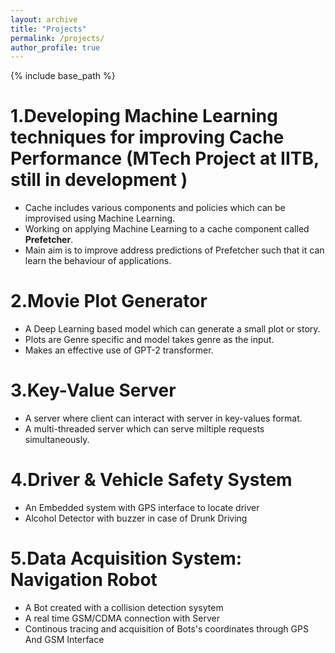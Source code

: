 ```yaml
---
layout: archive
title: "Projects"
permalink: /projects/
author_profile: true
---
```

{% include base_path %}

  
1.Developing Machine Learning techniques for improving Cache Performance (MTech Project at IITB, still in development ) 
====== 
* Cache includes various components and policies which can be improvised using Machine Learning.
* Working on applying Machine Learning to a cache component called **Prefetcher**.
* Main aim is to improve address predictions of Prefetcher such that it can learn the behaviour of applications.

2.Movie Plot Generator
====== 
* A Deep Learning based model which can generate a small plot or story.
* Plots are Genre specific and model takes genre as the input.  
* Makes an effective use of GPT-2 transformer.

  
3.Key-Value Server
====== 
* A server where client can interact with server in key-values format. 
* A multi-threaded server which can serve miltiple requests simultaneously.

4.Driver & Vehicle Safety System
======
* An Embedded system with GPS interface to locate driver
* Alcohol Detector with buzzer in case of Drunk Driving

5.Data Acquisition System: Navigation Robot
======
* A Bot created with a collision detection sysytem
* A real time GSM/CDMA connection with Server
* Continous tracing and acquisition of Bots's coordinates through GPS And GSM Interface



